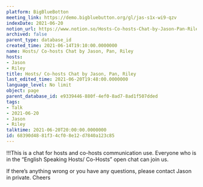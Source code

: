 ```yaml
---
platform: BigBlueBotton
meeting_link: https://demo.bigbluebutton.org/gl/jas-s1x-wi9-qzv
indexDate: 2021-06-20
notion_url: https://www.notion.so/Hosts-Co-hosts-Chat-by-Jason-Pan-Riley-68390d4881f34cf08e12d7840a123c85
archived: false
parent_type: database_id
created_time: 2021-06-14T19:10:00.0000000
name: Hosts/ Co-hosts Chat by Jason, Pan, Riley
hosts:
- Jason
- Riley
title: Hosts/ Co-hosts Chat by Jason, Pan, Riley
last_edited_time: 2021-06-20T19:48:00.0000000
language_level: No limit
object: page
parent_database_id: e9339446-880f-4ef0-8ad7-8ad1f507dded
tags:
- Talk
- 2021-06-20
- Jason
- Riley
talktime: 2021-06-20T20:00:00.0000000
id: 68390d48-81f3-4cf0-8e12-d7840a123c85
---
```


!!!This is a chat for hosts and co-hosts communication use. Everyone who is in the “English Speaking Hosts/ Co-Hosts” open chat can join us.

If there’s anything wrong or you have any questions, please contact Jason in private. Cheers

